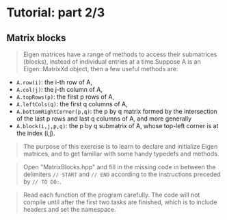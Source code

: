 
# Tutorial: part 2/3
## Matrix blocks


> Eigen matrices have a range of methods to access their submatrices (blocks), instead of individual entries at a time.Suppose A is an Eigen::MatrixXd object, then a few useful methods are:
* `A.row(i)`: the i-th row of A,
* `A.col(j)`: the j-th column of A,
* `A.topRows(p)`: the first p rows of A,
* `A.leftCols(q)`: the first q columns of A,
* `A.bottomRightCorner(p,q)`: the p by q matrix formed by the intersection of the last p rows and last q columns of A, and more generally
* `A.block(i,j,p,q)`: the p by q submatrix of A, whose top-left corner is at the index (i,j).


> The purpose of this exercise is to learn to declare and initialize Eigen matrices, and to get familiar with some handy typedefs and methods.

> Open "MatrixBlocks.hpp" and fill in the missing code in between the delimiters `// START` and `// END` according to the instructions preceded by `// TO DO:`.

> Read each function of the program carefully. The code will not compile until after the first two tasks are finished, which is to include headers and set the namespace.